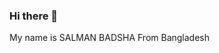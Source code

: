 ### Hi there 👋
My name is SALMAN BADSHA 
From Bangladesh 
<!--
**76546260Sbkm/76546260Sbkm** is a ✨ _special_ ✨ repository because its `README.md` (this file) appears on your GitHub profile.

Here are some ideas to get you started:

- 🔭 I’m currently working on freelanceing
- 🌱 I’m currently learning in github.com site
-
- 😄 Pronouns: ...
- ⚡ Fun fact: ...
-->
